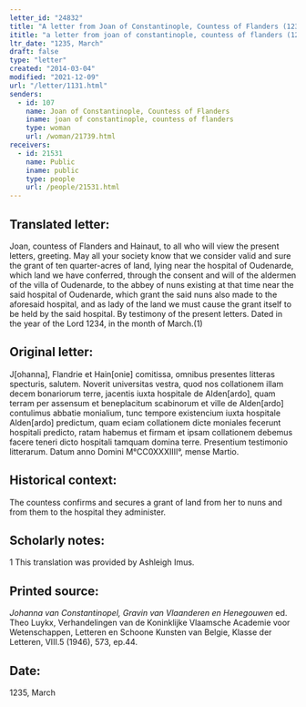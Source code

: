 ```yaml
---
letter_id: "24832"
title: "A letter from Joan of Constantinople, Countess of Flanders (1235, March)"
ititle: "a letter from joan of constantinople, countess of flanders (1235, march)"
ltr_date: "1235, March"
draft: false
type: "letter"
created: "2014-03-04"
modified: "2021-12-09"
url: "/letter/1131.html"
senders:
  - id: 107
    name: Joan of Constantinople, Countess of Flanders
    iname: joan of constantinople, countess of flanders
    type: woman
    url: /woman/21739.html
receivers:
  - id: 21531
    name: Public
    iname: public
    type: people
    url: /people/21531.html
---
```

<h2> Translated letter:</h2>Joan, countess of Flanders and Hainaut, to all who will view the present letters, greeting.
	May all your society know that we consider valid and sure the grant of ten quarter-acres of land, lying near the hospital of Oudenarde, which land we have conferred, through the consent and will of the aldermen of the villa of Oudenarde, to the abbey of nuns existing at that time near the said hospital of Oudenarde, which grant the said nuns also made to the aforesaid hospital, and as lady of the land we must cause the grant itself to be held by the said hospital.
	By testimony of the present letters.
	Dated in the year of the Lord 1234, in the month of March.(1)
<h2 class="mt-4"> Original letter:</h2>J[ohanna], Flandrie et Hain[onie] comitissa, omnibus presentes litteras specturis, salutem.
Noverit universitas vestra, quod nos collationem illam decem bonariorum terre, jacentis iuxta hospitale de Alden[ardo], quam terram per assensum et beneplacitum scabinorum et ville de Alden[ardo] contulimus abbatie monialium, tunc tempore existencium iuxta hospitale Alden[ardo] predictum, quam eciam collationem dicte moniales fecerunt hospitali predicto, ratam habemus et firmam et ipsam collationem debemus facere teneri dicto hospitali tamquam domina terre.
Presentium testimonio litterarum.
Datum anno Domini M°CC0XXXIIII°, mense Martio.
<h2 class="mt-4"> Historical context:</h2>The countess confirms and secures a grant of land from her to nuns and from them to the hospital they administer.
<h2 class="mt-4"> Scholarly notes:</h2>1 This translation was provided by Ashleigh Imus.
<h2 class="mt-4"> Printed source:</h2><p><em>Johanna van Constantinopel, Gravin van Vlaanderen en Henegouwen</em> ed. Theo Luykx, Verhandelingen van de Koninklijke Vlaamsche Academie voor Wetenschappen, Letteren en Schoone Kunsten van Belgie, Klasse der Letteren, VIII.5 (1946), 573, ep.44.</p><h2 class="mt-4"> Date:</h2>1235, March
